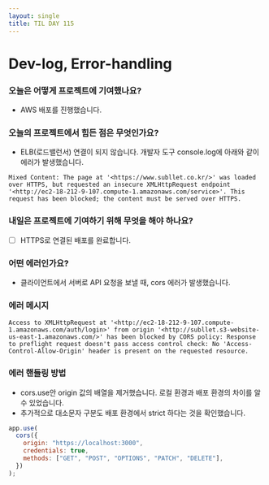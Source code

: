 ```yaml
---
layout: single
title: TIL DAY 115
---
```




# Dev-log, Error-handling

### 오늘은 어떻게 프로젝트에 기여했나요?

- AWS 배포를 진행했습니다.

### 오늘의 프로젝트에서 힘든 점은 무엇인가요?

- ELB(로드밸런서) 연결이 되지 않습니다. 개발자 도구 console.log에 아래와 같이 에러가 발생했습니다.

```
Mixed Content: The page at '<https://www.subllet.co.kr/>' was loaded over HTTPS, but requested an insecure XMLHttpRequest endpoint '<http://ec2-18-212-9-107.compute-1.amazonaws.com/service>'. This request has been blocked; the content must be served over HTTPS.
```

### 내일은 프로젝트에 기여하기 위해 무엇을 해야 하나요?

- [ ]  HTTPS로 연결된 배포를 완료합니다.

### 어떤 에러인가요?

- 클라이언트에서 서버로 API 요청을 보낼 때, cors 에러가 발생했습니다.

### 에러 메시지

```
Access to XMLHttpRequest at '<http://ec2-18-212-9-107.compute-1.amazonaws.com/auth/login>' from origin '<http://subllet.s3-website-us-east-1.amazonaws.com/>' has been blocked by CORS policy: Response to preflight request doesn't pass access control check: No 'Access-Control-Allow-Origin' header is present on the requested resource.
```

### 에러 핸들링 방법

- cors.use안 origin 값의 배열을 제거했습니다. 로컬 환경과 배포 환경의 차이를 알 수 있었습니다.
- 추가적으로 대소문자 구분도 배포 환경에서 strict 하다는 것을 확인했습니다.

```jsx
app.use(
  cors({
    origin: "https://localhost:3000",
    credentials: true,
    methods: ["GET", "POST", "OPTIONS", "PATCH", "DELETE"],
  })
);
```